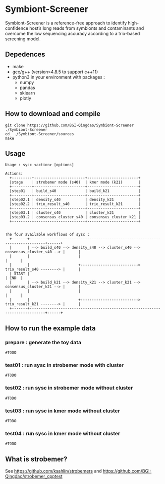 # Symbiont-Screener

Symbiont-Screener is a reference-free approach to identify high-confidence host’s long reads from symbionts and contaminants and overcome the low sequencing accuracy according to a trio-based screening model.

## Depedences

* make
* gcc/g++ (version>4.8.5 to support c++11)
* python3 in your environment with packages :
    * numpy
    * pandas
    * sklearn
    * plotly

## How to download and compile

```
git clone https://github.com/BGI-Qingdao/Symbiont-Screener  ./Symbiont-Screener
cd  ./Symbiont-Screener/sources
make
```

## Usage

```
Usage : sysc <action> [options]

Actions:
  +---------+-----------------------+-----------------------+
  |stage    | strobemer mode (s40)  | kmer mode (k21)       |
  +---------+-----------------------+-----------------------+
  |step01   | build_s40             | build_k21             |
  +---------+-----------------------+-----------------------+
  |step02.1 | density_s40           | density_k21           |
  |step02.2 | trio_result_s40       | trio_result_k21       |
  +---------+-----------------------+-----------------------+
  |step03.1 | cluster_s40           | cluster_k21           |
  |step03.2 | consensus_cluster_s40 | consensus_cluster_k21 |
  +---------+-----------------------+-----------------------+


The four available workflows of sysc :
  +-------+-----------------------------------------------------------------------------+------+
  |       | --> build_s40 --> density_s40 --> cluster_s40 --> consensus_cluster_s40 --> |      | 
  |       |                      |                                                      |      |
  |       |                      +--------------------------> trio_result_s40 --------> |      |
  | START |                                                                             | END  |
  |       | --> build_k21 --> density_k21 --> cluster_k21 --> consensus_cluster_k21 --> |      |
  |       |                      |                                                      |      |
  |       |                      +--------------------------> trio_result_k21 --------> |      |
  +-------+-----------------------------------------------------------------------------+------+

```

## How to run the example data

### prepare : generate the toy data

```
#TODO

```

### test01 : run sysc in strobemer mode with cluster

```
#TODO
```
### test02 : run sysc in strobemer mode without cluster

```
#TODO
```
### test03 : run sysc in kmer mode without cluster

```
#TODO
```
### test04 : run sysc in kmer mode without cluster

```
#TODO
```

## What is strobemer?

See https://github.com/ksahlin/strobemers and https://github.com/BGI-Qingdao/strobemer_cpptest

